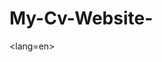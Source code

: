 # My-Cv-Website-

<!DOCTYPE html>
<lang=en>

<div class="Header">

</div>
    






<div class="topnav">



</div>




<div class = "body">




</div>



<style>




</style>



</en>
</html>
